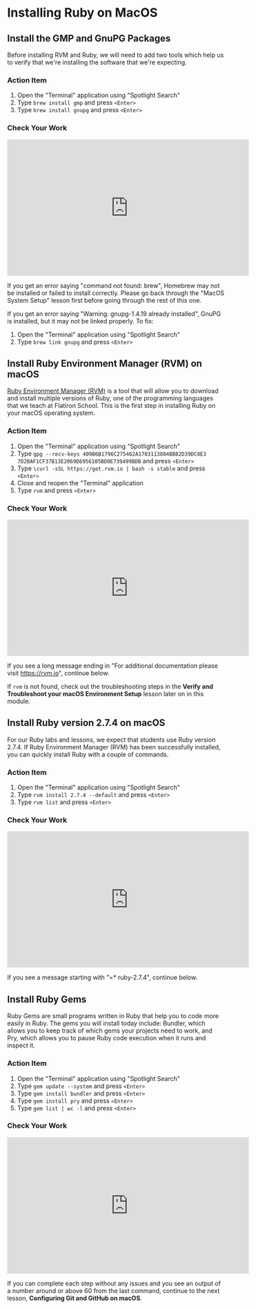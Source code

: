 # Installing Ruby on MacOS

## Install the GMP and GnuPG Packages

Before installing RVM and Ruby, we will need to add two tools which help us to
verify that we're installing the software that we're expecting.

### Action Item

1. Open the "Terminal" application using "Spotlight Search"
2. Type `brew install gmp` and press `<Enter>`
3. Type `brew install gnupg` and press `<Enter>`

### Check Your Work

<iframe width="560" height="315" src="https://www.youtube.com/embed/5JTWcR7n1xo" frameborder="0" allow="accelerometer; autoplay; clipboard-write; encrypted-media; gyroscope; picture-in-picture" allowfullscreen></iframe>

If you get an error saying "command not found: brew", Homebrew may not be
installed or failed to install correctly. Please go back through the "MacOS
System Setup" lesson first before going through the rest of this one.

If you get an error saying "Warning: gnupg-1.4.19 already installed", GnuPG is
installed, but it may not be linked properly. To fix:

1. Open the "Terminal" application using "Spotlight Search"
2. Type `brew link gnupg` and press `<Enter>`

## Install Ruby Environment Manager (RVM) on macOS

[Ruby Environment Manager (RVM)][rvm] is a tool that will allow you to download
and install multiple versions of Ruby, one of the programming languages that we
teach at Flatiron School. This is the first step in installing Ruby on your
macOS operating system.

[rvm]: https://rvm.io/

### Action Item

1. Open the "Terminal" application using "Spotlight Search"
2. Type
   `gpg --recv-keys 409B6B1796C275462A1703113804BB82D39DC0E3 7D2BAF1CF37B13E2069D6956105BD0E739499BDB`
   and press `<Enter>`
3. Type `\curl -sSL https://get.rvm.io | bash -s stable` and press `<Enter>`
4. Close and reopen the "Terminal" application
5. Type `rvm` and press `<Enter>`

### Check Your Work

<iframe width="560" height="315" src="https://www.youtube.com/embed/KLPVQDUYu-I" frameborder="0" allow="accelerometer; autoplay; clipboard-write; encrypted-media; gyroscope; picture-in-picture" allowfullscreen></iframe>

If you see a long message ending in "For additional documentation please visit
https://rvm.io", continue below.

If `rvm` is not found, check out the troubleshooting steps in the **Verify and
Troubleshoot your macOS Environment Setup** lesson later on in this module.

## Install Ruby version 2.7.4 on macOS

For our Ruby labs and lessons, we expect that students use Ruby version 2.7.4.
If Ruby Environment Manager (RVM) has been successfully installed, you can
quickly install Ruby with a couple of commands.

### Action Item

1. Open the "Terminal" application using "Spotlight Search"
2. Type `rvm install 2.7.4 --default` and press `<Enter>`
3. Type `rvm list` and press `<Enter>`

### Check Your Work

<iframe width="560" height="315" src="https://www.youtube.com/embed/cKU3o2xqqtU" frameborder="0" allow="accelerometer; autoplay; clipboard-write; encrypted-media; gyroscope; picture-in-picture" allowfullscreen></iframe>

If you see a message starting with "=\* ruby-2.7.4", continue below.

## Install Ruby Gems

Ruby Gems are small programs written in Ruby that help you to code more easily
in Ruby. The gems you will install today include: Bundler, which allows you to
keep track of which gems your projects need to work, and Pry, which allows you
to pause Ruby code execution when it runs and inspect it.

### Action Item

1. Open the "Terminal" application using "Spotlight Search"
2. Type `gem update --system` and press `<Enter>`
3. Type `gem install bundler` and press `<Enter>`
4. Type `gem install pry` and press `<Enter>`
5. Type `gem list | wc -l` and press `<Enter>`

### Check Your Work

<iframe width="560" height="315" src="https://www.youtube.com/embed/rc5vn4FVvXc" frameborder="0" allow="accelerometer; autoplay; clipboard-write; encrypted-media; gyroscope; picture-in-picture" allowfullscreen></iframe>

If you can complete each step without any issues and you see an output of a
number around or above 60 from the last command, continue to the next lesson,
**Configuring Git and GitHub on macOS**.
